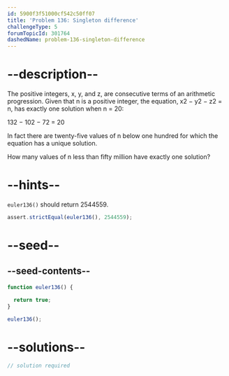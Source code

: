 ```yaml
---
id: 5900f3f51000cf542c50ff07
title: 'Problem 136: Singleton difference'
challengeType: 5
forumTopicId: 301764
dashedName: problem-136-singleton-difference
---
```


# --description--

The positive integers, x, y, and z, are consecutive terms of an arithmetic progression. Given that n is a positive integer, the equation, x2 − y2 − z2 = n, has exactly one solution when n = 20:

132 − 102 − 72 = 20

In fact there are twenty-five values of n below one hundred for which the equation has a unique solution.

How many values of n less than fifty million have exactly one solution?

# --hints--

`euler136()` should return 2544559.

```js
assert.strictEqual(euler136(), 2544559);
```

# --seed--

## --seed-contents--

```js
function euler136() {

  return true;
}

euler136();
```

# --solutions--

```js
// solution required
```